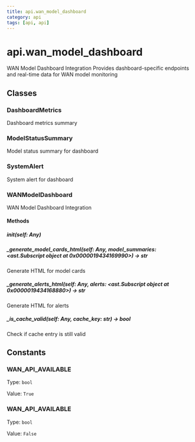 ```yaml
---
title: api.wan_model_dashboard
category: api
tags: [api, api]
---
```


# api.wan_model_dashboard

WAN Model Dashboard Integration
Provides dashboard-specific endpoints and real-time data for WAN model monitoring

## Classes

### DashboardMetrics

Dashboard metrics summary

### ModelStatusSummary

Model status summary for dashboard

### SystemAlert

System alert for dashboard

### WANModelDashboard

WAN Model Dashboard Integration

#### Methods

##### __init__(self: Any)



##### _generate_model_cards_html(self: Any, model_summaries: <ast.Subscript object at 0x0000019434169990>) -> str

Generate HTML for model cards

##### _generate_alerts_html(self: Any, alerts: <ast.Subscript object at 0x0000019434168880>) -> str

Generate HTML for alerts

##### _is_cache_valid(self: Any, cache_key: str) -> bool

Check if cache entry is still valid

## Constants

### WAN_API_AVAILABLE

Type: `bool`

Value: `True`

### WAN_API_AVAILABLE

Type: `bool`

Value: `False`

